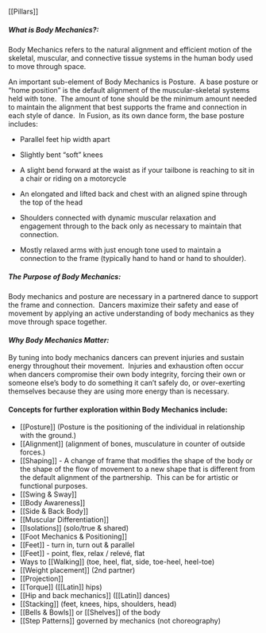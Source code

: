 [[Pillars]]

##### *What is Body Mechanics?:*
Body Mechanics refers to the natural alignment and efficient motion of the skeletal, muscular, and connective tissue systems in the human body used to move through space. 

An important sub-element of Body Mechanics is Posture.  A base posture or “home position” is the default alignment of the muscular-skeletal systems held with tone.  The amount of tone should be the minimum amount needed to maintain the alignment that best supports the frame and connection in each style of dance.  In Fusion, as its own dance form, the base posture includes: 

- Parallel feet hip width apart
    
- Slightly bent “soft” knees
    
- A slight bend forward at the waist as if your tailbone is reaching to sit in a chair or riding on a motorcycle
    
- An elongated and lifted back and chest with an aligned spine through the top of the head
    
- Shoulders connected with dynamic muscular relaxation and engagement through to the back only as necessary to maintain that connection.
    
- Mostly relaxed arms with just enough tone used to maintain a connection to the frame (typically hand to hand or hand to shoulder).
    

##### *The Purpose of Body Mechanics:*
Body mechanics and posture are necessary in a partnered dance to support the frame and connection.  Dancers maximize their safety and ease of movement by applying an active understanding of body mechanics as they move through space together.

#### *Why Body Mechanics Matter:*
By tuning into body mechanics dancers can prevent injuries and sustain energy throughout their movement.  Injuries and exhaustion often occur when dancers compromise their own body integrity, forcing their own or someone else’s body to do something it can’t safely do, or over-exerting themselves because they are using more energy than is necessary.

#### Concepts for further exploration within Body Mechanics include:

- [[Posture]] (Posture is the positioning of the individual in relationship with the ground.)
- [[Alignment]] (alignment of bones, musculature in counter of outside forces.)
- [[Shaping]] - A change of frame that modifies the shape of the body or the shape of the flow of movement to a new shape that is different from the default alignment of the partnership.  This can be for artistic or functional purposes.   
- [[Swing & Sway]]
- [[Body Awareness]]
- [[Side & Back Body]]
- [[Muscular Differentiation]]
- [[Isolations]] (solo/true & shared)
- [[Foot Mechanics & Positioning]]
- [[Feet]] - turn in, turn out & parallel
- [[Feet]] - point, flex, relax / relevé, flat
- Ways to [[Walking]] (toe, heel, flat, side, toe-heel, heel-toe)
- [[Weight placement]] (2nd partner)
- [[Projection]]
- [[Torque]] 	([[Latin]] hips)
- [[Hip and back mechanics]] ([[Latin]] dances)
- [[Stacking]] (feet, knees, hips, shoulders, head)
- [[Bells & Bowls]] or [[Shelves]] of the body
- [[Step Patterns]] governed by mechanics (not choreography)